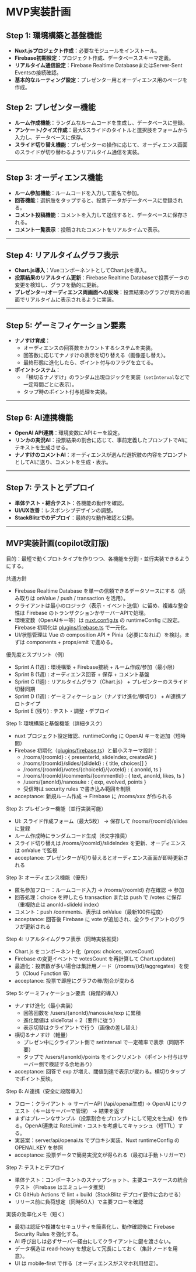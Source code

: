 # MVP実装計画

## Step 1: 環境構築と基盤機能

- **Nuxt.jsプロジェクト作成**：必要なモジュールをインストール。
- **Firebase初期設定**：プロジェクト作成、データベーススキーマ定義。
- **リアルタイム通信設定**：Firebase Realtime DatabaseまたはServer-Sent Eventsの接続確認。
- **基本的なルーティング設定**：プレゼンター用とオーディエンス用のページを作成。

## Step 2: プレゼンター機能

- **ルーム作成機能**：ランダムなルームコードを生成し、データベースに登録。
- **アンケート/クイズ作成**：最大5スライドのタイトルと選択肢をフォームから入力し、データベースに保存。
- **スライド切り替え機能**：プレゼンターの操作に応じて、オーディエンス画面のスライドが切り替わるようリアルタイム通信を実装。

---

## Step 3: オーディエンス機能

- **ルーム参加機能**：ルームコードを入力して匿名で参加。
- **回答機能**：選択肢をタップすると、投票データがデータベースに登録される。
- **コメント投稿機能**：コメントを入力して送信すると、データベースに保存される。
- **コメント一覧表示**：投稿されたコメントをリアルタイムで表示。

---

## Step 4: リアルタイムグラフ表示

- **Chart.js導入**：VueコンポーネントとしてChart.jsを導入。
- **投票結果のリアルタイム更新**：Firebase Realtime Databaseで投票データの変更を検知し、グラフを動的に更新。
- **プレゼンター/オーディエンス両画面への反映**：投票結果のグラフが両方の画面でリアルタイムに表示されるように実装。

---

## Step 5: ゲーミフィケーション要素

- **ナノすけ育成**：
  - オーディエンスの回答数をカウントするシステムを実装。
  - 回答数に応じてナノすけの表示を切り替える（画像差し替え）。
  - 最終形態に進化したら、ポイント付与のフラグを立てる。
- **ポイントシステム**：
  - 「横切るナノすけ」のランダム出現ロジックを実装（`setInterval`などで一定時間ごとに表示）。
  - タップ時のポイント付与処理を実装。

---

## Step 6: AI連携機能

- **OpenAI API連携**：環境変数にAPIキーを設定。
- **リンカの実況AI**：投票結果の割合に応じて、事前定義したプロンプトでAIにテキストを生成させる。
- **ナノすけのコメントAI**：オーディエンスが選んだ選択肢の内容をプロンプトとしてAIに送り、コメントを生成・表示。

---

## Step 7: テストとデプロイ

- **単体テスト・結合テスト**：各機能の動作を確認。
- **UI/UX改善**：レスポンシブデザインの調整。
- **StackBlitzでのデプロイ**：最終的な動作確認と公開。

---

## MVP実装計画(copilot改訂版)

目的：最短で動くプロトタイプを作りつつ、各機能を分割・並行実装できるようにする。

共通方針

- Firebase Realtime Database を単一の信頼できるデータソースにする（読み取りは onValue / push / transaction を活用）。
- クライアントは最小のロジック（表示・イベント送信）に留め、複雑な整合性は Firebase のトランザクションかサーバーAPIで処理。
- 環境変数（OpenAIキー等）は [nuxt.config.ts](nuxt.config.ts) の runtimeConfig に設定。Firebase 初期化は [plugins/firebase.ts](plugins/firebase.ts) で一元化。
- UI/状態管理は Vue の composition API + Pinia（必要になれば）を検討。まずは components + props/emit で進める。

優先度とスプリント（例）

- Sprint A (1週) : 環境構築 + Firebase接続 + ルーム作成/参加（最小限）
- Sprint B (1週) : オーディエンス回答 + 保存 + コメント基盤
- Sprint C (1週) : リアルタイムグラフ（Chart.js） + プレゼンターのスライド切替同期
- Sprint D (1週) : ゲーミフィケーション（ナノすけ進化/横切り） + AI連携プロトタイプ
- Sprint E (残り) : テスト・調整・デプロイ

Step 1: 環境構築と基盤機能（詳細タスク）

- nuxt プロジェクト設定確認、runtimeConfig に OpenAI キーを追加（短時間）
- Firebase 初期化（[plugins/firebase.ts](plugins/firebase.ts)）と最小スキーマ設計：
  - /rooms/{roomId} : { presenterId, slideIndex, createdAt }
  - /rooms/{roomId}/slides/{slideId} : { title, choices[] }
  - /rooms/{roomId}/votes/{choiceId}/{voteId} : { anonId, ts }
  - /rooms/{roomId}/comments/{commentId} : { text, anonId, likes, ts }
  - /users/{anonId}/nanosuke : { exp, evolved, points }
  - 受信時は security rules で書き込み範囲を制限
- acceptance: 新規ルーム作成 → Firebase に /rooms/xxx が作られる

Step 2: プレゼンター機能（並行実装可能）

- UI: スライド作成フォーム（最大5枚） → 保存して /rooms/{roomId}/slides に登録
- ルーム作成時にランダムコード生成（6文字推奨）
- スライド切り替えは /rooms/{roomId}/slideIndex を更新、オーディエンスは onValue で監視
- acceptance: プレゼンターが切り替えるとオーディエンス画面が即時更新される

Step 3: オーディエンス機能（優先）

- 匿名参加フロー：ルームコード入力 → /rooms/{roomId} 存在確認 → 参加
- 回答処理：choice を押したら transaction または push で /votes に保存（重複防止は anonId+slideId index）
- コメント：push /comments、表示は onValue（最新100件程度）
- acceptance: 回答後 Firebase に vote が追加され、全クライアントのグラフが更新される

Step 4: リアルタイムグラフ表示（同時実装推奨）

- Chart.js をコンポーネント化（props: choices, votesCount）
- Firebase の変更イベントで votesCount を再計算して Chart.update()
- 最適化：投票数が多い場合は集計用ノード（/rooms/{id}/aggregates）を使う（Cloud Function 等）
- acceptance: 投票で即座にグラフの棒/割合が変わる

Step 5: ゲーミフィケーション要素（段階的導入）

- ナノすけ進化（最小実装）
  - 回答回数を /users/{anonId}/nanosuke/exp に累積
  - 進化閾値は slideTotal ÷ 2（要件に従う）
  - 表示切替はクライアントで行う（画像の差し替え）
- 横切るナノすけ（軽量）
  - プレゼン中にクライアント側で setInterval で一定確率で表示（同期不要）
  - タップで /users/{anonId}/points をインクリメント（ポイント付与はサーバー側で検証する余地あり）
- acceptance: 回答で exp が増え、閾値到達で表示が変わる。横切りタップでポイント反映。

Step 6: AI連携（安全に段階導入）

- フロー：クライアント → サーバーAPI (/api/openai生成) → OpenAI にリクエスト（キーはサーバーで管理） → 結果を返す
- まずはプレーンなサンプル（投票割合をプロンプトにして短文を生成）を作る。OpenAI連携は RateLimit・コストを考慮してキャッシュ（短TTL）する。
- 実装案：server/api/openai.ts でプロキシ実装、Nuxt runtimeConfig の OPENAI_KEY を参照
- acceptance: 投票データで簡易実況文が得られる（最初は手動トリガーで）

Step 7: テストとデプロイ

- 単体テスト：コンポーネントのスナップショット、主要ユースケースの統合テスト（Firebase はエミュレータ推奨）
- CI: GitHub Actions で lint + build（StackBlitz デプロイ要件に合わせる）
- リリース前に負荷想定（同時50人）で主要フローを確認

実装の効率化メモ（短く）

- 最初は認証や複雑なセキュリティを簡素化し、動作確認後に Firebase Security Rules を強化する。
- AI 呼び出しは必ずサーバー経由にしてクライアントに鍵を渡さない。
- データ構造は read-heavy を想定して冗長にしておく（集計ノードを用意）。
- UI は mobile-first で作る（オーディエンスがスマホ利用想定）。
